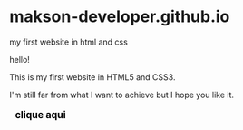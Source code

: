 # makson-developer.github.io
my first website in html and css

hello!

  This is my first website in HTML5 and CSS3. 
  
I'm still far from what I want to achieve but I hope you like it.

<style>
  p>a {
    transition-duration: .8s;
    color: black;
    font-weight: bolder;
    display: inline-block;
    text-align: left;
    padding: 3px 10px;
    margin: auto;
    font-weight: bolder;
    font-size: 1.2em;
    text-decoration: none;
  }

  p>a:hover {
    background-color:  rgba(0, 183, 255, 0.815);
    color: black;
    border-radius: 5px;
  }
</style>

  <p><a href="https://makson-developer.github.io/project_weeds/weeds/index.html">clique aqui</a></p>